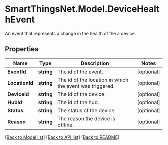 # SmartThingsNet.Model.DeviceHealthEvent
An event that represents a change in the health of the a device.
## Properties

Name | Type | Description | Notes
------------ | ------------- | ------------- | -------------
**EventId** | **string** | The id of the event. | [optional] 
**LocationId** | **string** | The id of the location in which the event was triggered. | [optional] 
**DeviceId** | **string** | The id of the device. | [optional] 
**HubId** | **string** | The id of the hub. | [optional] 
**Status** | **string** | The status of the device.  | [optional] 
**Reason** | **string** | The reason the device is offline.  | [optional] 

[[Back to Model list]](../README.md#documentation-for-models) [[Back to API list]](../README.md#documentation-for-api-endpoints) [[Back to README]](../README.md)

